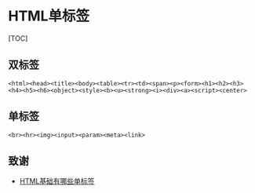 # HTML单标签

[TOC]

## 双标签

```
<html><head><title><body><table><tr><td><span><p><form><h1><h2><h3><h4><h5><h6><object><style><b><u><strong><i><div><a><script><center>
```

## 单标签

```
<br><hr><img><input><param><meta><link>
```

## 致谢

* [HTML基础有哪些单标签](https://blog.csdn.net/wzwzwz555/article/details/81095938)